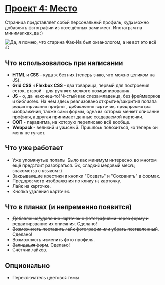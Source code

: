 # [Проект 4: Место](https://hyardlung.github.io/mesto/)
Страница представляет собой персональный профиль, куда можно добавлять фотографии из посещённых вами мест. Инстаграм на минималках, да :)

![Да, я помню, что старина Жак-Ив был океанологом, а не вот это всё :D](https://i.imgur.com/24TqfKB.png)

## Что использовалось при написании

* **HTML** и **CSS** - куда ж без них (теперь знаю, что можно целиком на JS).
* **Grid CSS** и **Flexbox CSS** - два товарища, первый для построения сеток, второй - для ручного мелкого позицинирования.
* **JS** - о, да, наконец-то! Чистый как слеза младенца, без фреймворков и библиотек. На нём здесь реализовано открытие/закрытия попапа редактирования профиля, добавления карточек, предпросмотра изображений, также сами формы, одна из которых меняет описание профиля, а другая принимает данные создаваемой карточки.
* **ООП** - парадигма, на которую переписано всё вообще.
* **Webpack** - великий и ужасный. Пришлось повозиться, но теперь он меня не пугает.


## Что уже работает
* Уже упомянутые попапы. Было как минимум интересно, во многом ещё предстоит разобраться. Эх, сладкий медовый месяц знакомства с языком :)
* Закрывающие крестики и кнопки "Создать" и "Сохранить" в формах.
* Предпросмотр изображения по клику на карточку.
* Лайк на карточке.
* Кнопка удаления карточек.


## Что в планах (и непременно появится)
* ~~Добавление/удаление карточек с фотографиями через форму и редактирование их описания.~~ Сделано!
* ~~Возможность поставить лайк фотографии или убрать поставленный~~. Сделано!
* Возможность изменить фото профиля.
* ~~Валидация форм~~. Сделано!
* Счётчик лайков.

## Опционально
* Переключатель цветовой темы
